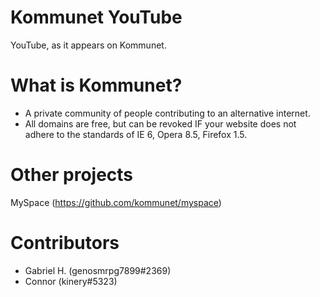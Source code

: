 # Kommunet YouTube
YouTube, as it appears on Kommunet.

# What is Kommunet?
- A private community of people contributing to an alternative internet.
- All domains are free, but can be revoked IF your website does not adhere to the standards of IE 6, Opera 8.5, Firefox 1.5.

# Other projects
MySpace (https://github.com/kommunet/myspace)

# Contributors
- Gabriel H. (genosmrpg7899#2369)
- Connor (kinery#5323)
